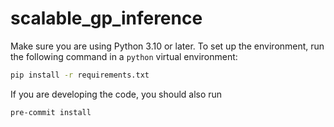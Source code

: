 # scalable_gp_inference
Make sure you are using Python 3.10 or later.
To set up the environment, run the following command in a `python` virtual environment:
```bash
pip install -r requirements.txt
```

If you are developing the code, you should also run
```bash
pre-commit install
```
